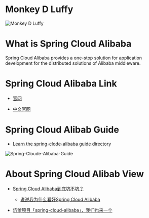 # Monkey D Luffy

![Monkey D Luffy](https://github.com/DemoTransfer/Spring-Cloud-Alibaba-Guide/blob/master/docs/Monkey%20D%20Luffy/~.jpg)

# What is Spring Cloud Alibaba

Spring Cloud Alibaba provides a one-stop solution for application development for the distributed solutions of Alibaba middleware.

# Spring Cloud Alibaba Link

* <a href="https://github.com/alibaba/spring-cloud-alibaba">官网</a>

* <a href="https://github.com/alibaba/spring-cloud-alibaba/blob/master/README-zh.md">中文官网</a>

# Spring Cloud Alibab Guide

* <a href="https://github.com/DemoTransfer/Spring-Cloud-Alibaba-Guide/blob/master/docs/xmind/Spring-Cloud-Alibaba-Guide.XMAP.xmind">Learn the spring-clode-alibaba guide directory</a>

![Spring-Cloude-Alibaba-Guide](https://github.com/DemoTransfer/Spring-Cloud-Alibaba-Guide/blob/master/docs/xmind/Spring-Cloude-Alibaba-Guide.png)

# About Spring Cloud Alibab View

* <a href="https://blog.csdn.net/j3T9Z7H/article/details/89078059">Spring Cloud Alibaba到底坑不坑？</a>

  * <a href="https://mp.weixin.qq.com/s?__biz=MzAxODcyNjEzNQ==&mid=2247487142&idx=1&sn=21e5051110cb2ebf191cfe7962e72911&chksm=9bd0a33eaca72a28d8a2ea7677b2996b4094b87f0d49b2d80203a23de8e494293495fb1c7dab&scene=21#wechat_redirect">说说我为什么看好Spring Cloud Alibaba</a>

* <a href="https://juejin.im/post/5ca723696fb9a05e20221c78">坑爹项目「spring-cloud-alibaba」，我们也来一个</a>

